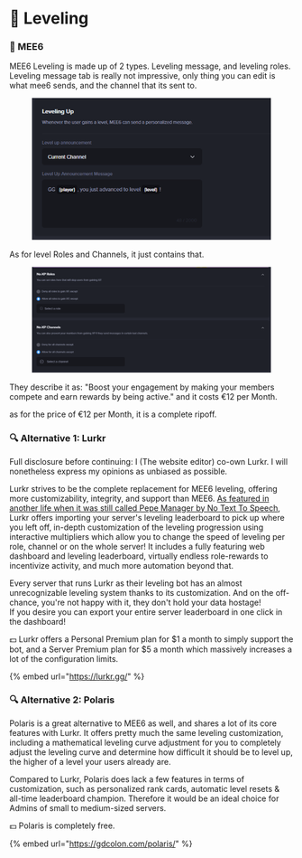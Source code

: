 # 👑 Leveling

### 👑 MEE6

MEE6 Leveling is made up of 2 types. Leveling message, and leveling roles. Leveling message tab is really not impressive, only thing you can edit is what mee6 sends, and the channel that its sent to.

<figure><img src="../../.gitbook/assets/image (1) (1) (1) (1) (1).png" alt=""><figcaption></figcaption></figure>

As for level Roles and Channels, it just contains that.

<figure><img src="../../.gitbook/assets/image (1) (1) (1) (1) (1) (1).png" alt=""><figcaption></figcaption></figure>

They describe it as: "Boost your engagement by making your members compete and earn rewards by being active." and it costs €12 per Month.

as for the price of €12 per Month, it is a complete ripoff.

### 🔍 Alternative 1: Lurkr

Full disclosure before continuing: I (The website editor) co-own Lurkr. I will nonetheless express my opinions as unbiased as possible.

Lurkr strives to be the complete replacement for MEE6 leveling, offering more customizability, integrity, and support than MEE6. [As featured in another life when it was still called Pepe Manager by No Text To Speech](https://youtu.be/uEHGNx3idFM), Lurkr offers importing your server's leveling leaderboard to pick up where you left off, in-depth customization of the leveling progression using interactive multipliers which allow you to change the speed of leveling per role, channel or on the whole server! It includes a fully featuring web dashboard and leveling leaderboard, virtually endless role-rewards to incentivize activity, and much more automation beyond that.

Every server that runs Lurkr as their leveling bot has an almost unrecognizable leveling system thanks to its customization. And on the off-chance, you're not happy with it, they don't hold your data hostage!\
If you desire you can export your entire server leaderboard in one click in the dashboard!

💵 Lurkr offers a Personal Premium plan for $1 a month to simply support the bot, and a Server Premium plan for $5 a month which massively increases a lot of the configuration limits.

{% embed url="https://lurkr.gg/" %}

### 🔍 Alternative 2: Polaris

Polaris is a great alternative to MEE6 as well, and shares a lot of its core features with Lurkr. It offers pretty much the same leveling customization, including a mathematical leveling curve adjustment for you to completely adjust the leveling curve and determine how difficult it should be to level up, the higher of a level your users already are.

Compared to Lurkr, Polaris does lack a few features in terms of customization, such as personalized rank cards, automatic level resets & all-time leaderboard champion. Therefore it would be an ideal choice for Admins of small to medium-sized servers.

💵 Polaris is completely free.

{% embed url="https://gdcolon.com/polaris/" %}
